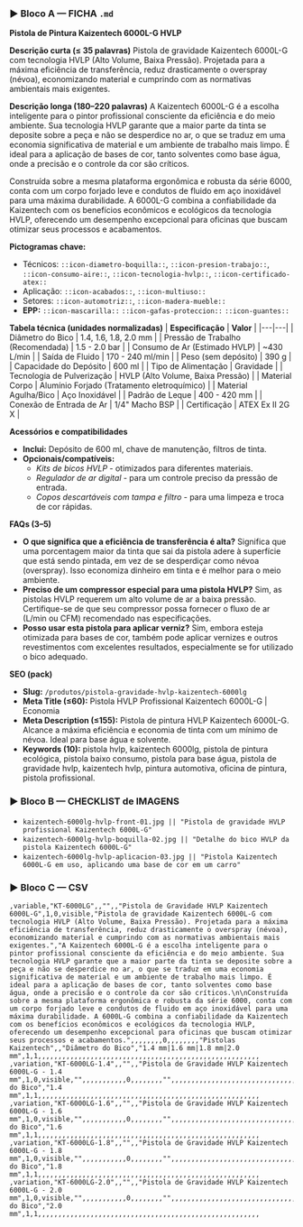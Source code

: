 ### ▶ Bloco A — FICHA `.md`
**Pistola de Pintura Kaizentech 6000L-G HVLP**

**Descrição curta (≤ 35 palavras)**
Pistola de gravidade Kaizentech 6000L-G com tecnologia HVLP (Alto Volume, Baixa Pressão). Projetada para a máxima eficiência de transferência, reduz drasticamente o overspray (névoa), economizando material e cumprindo com as normativas ambientais mais exigentes.

**Descrição longa (180–220 palavras)**
A Kaizentech 6000L-G é a escolha inteligente para o pintor profissional consciente da eficiência e do meio ambiente. Sua tecnologia HVLP garante que a maior parte da tinta se deposite sobre a peça e não se desperdice no ar, o que se traduz em uma economia significativa de material e um ambiente de trabalho mais limpo. É ideal para a aplicação de bases de cor, tanto solventes como base água, onde a precisão e o controle da cor são críticos.

Construída sobre a mesma plataforma ergonômica e robusta da série 6000, conta com um corpo forjado leve e condutos de fluido em aço inoxidável para uma máxima durabilidade. A 6000L-G combina a confiabilidade da Kaizentech com os benefícios econômicos e ecológicos da tecnologia HVLP, oferecendo um desempenho excepcional para oficinas que buscam otimizar seus processos e acabamentos.

**Pictogramas chave:**
- Técnicos: `::icon-diametro-boquilla::`, `::icon-presion-trabajo::`, `::icon-consumo-aire::`, `::icon-tecnologia-hvlp::`, `::icon-certificado-atex::`
- Aplicação: `::icon-acabados::`, `::icon-multiuso::`
- Setores: `::icon-automotriz::`, `::icon-madera-mueble::`
- **EPP:** `::icon-mascarilla::` `::icon-gafas-proteccion::` `::icon-guantes::`

**Tabela técnica (unidades normalizadas)**
| **Especificação** | **Valor** |
|---|---|
| Diâmetro do Bico | 1.4, 1.6, 1.8, 2.0 mm |
| Pressão de Trabalho (Recomendada) | 1.5 - 2.0 bar |
| Consumo de Ar (Estimado HVLP) | ~430 L/min |
| Saída de Fluido | 170 - 240 ml/min |
| Peso (sem depósito) | 390 g |
| Capacidade do Depósito | 600 ml |
| Tipo de Alimentação | Gravidade |
| Tecnologia de Pulverização | HVLP (Alto Volume, Baixa Pressão) |
| Material Corpo | Alumínio Forjado (Tratamento eletroquímico) |
| Material Agulha/Bico | Aço Inoxidável |
| Padrão de Leque | 400 - 420 mm |
| Conexão de Entrada de Ar | 1/4" Macho BSP |
| Certificação | ATEX Ex II 2G X |

**Acessórios e compatibilidades**
- **Inclui:** Depósito de 600 ml, chave de manutenção, filtros de tinta.
- **Opcionais/compatíveis:**
  - *Kits de bicos HVLP* - otimizados para diferentes materiais.
  - *Regulador de ar digital* - para um controle preciso da pressão de entrada.
  - *Copos descartáveis com tampa e filtro* - para uma limpeza e troca de cor rápidas.

**FAQs (3–5)**
- **O que significa que a eficiência de transferência é alta?** Significa que uma porcentagem maior da tinta que sai da pistola adere à superfície que está sendo pintada, em vez de se desperdiçar como névoa (overspray). Isso economiza dinheiro em tinta e é melhor para o meio ambiente.
- **Preciso de um compressor especial para uma pistola HVLP?** Sim, as pistolas HVLP requerem um alto volume de ar a baixa pressão. Certifique-se de que seu compressor possa fornecer o fluxo de ar (L/min ou CFM) recomendado nas especificações.
- **Posso usar esta pistola para aplicar verniz?** Sim, embora esteja otimizada para bases de cor, também pode aplicar vernizes e outros revestimentos com excelentes resultados, especialmente se for utilizado o bico adequado.

**SEO (pack)**
- **Slug:** `/produtos/pistola-gravidade-hvlp-kaizentech-6000lg`
- **Meta Title (≤60):** Pistola HVLP Profissional Kaizentech 6000L-G | Economia
- **Meta Description (≤155):** Pistola de pintura HVLP Kaizentech 6000L-G. Alcance a máxima eficiência e economia de tinta com um mínimo de névoa. Ideal para base água e solvente.
- **Keywords (10):** pistola hvlp, kaizentech 6000lg, pistola de pintura ecológica, pistola baixo consumo, pistola para base água, pistola de gravidade hvlp, kaizentech hvlp, pintura automotiva, oficina de pintura, pistola profissional.

### ▶ Bloco B — CHECKLIST de IMAGENS
- `kaizentech-6000lg-hvlp-front-01.jpg || "Pistola de gravidade HVLP profissional Kaizentech 6000L-G"`
- `kaizentech-6000lg-hvlp-boquilla-02.jpg || "Detalhe do bico HVLP da pistola Kaizentech 6000L-G"`
- `kaizentech-6000lg-hvlp-aplicacion-03.jpg || "Pistola Kaizentech 6000L-G em uso, aplicando uma base de cor em um carro"`

### ▶ Bloco C — CSV
```csv
,variable,"KT-6000LG",,"",,"Pistola de Gravidade HVLP Kaizentech 6000L-G",1,0,visible,"Pistola de gravidade Kaizentech 6000L-G com tecnologia HVLP (Alto Volume, Baixa Pressão). Projetada para a máxima eficiência de transferência, reduz drasticamente o overspray (névoa), economizando material e cumprindo com as normativas ambientais mais exigentes.","A Kaizentech 6000L-G é a escolha inteligente para o pintor profissional consciente da eficiência e do meio ambiente. Sua tecnologia HVLP garante que a maior parte da tinta se deposite sobre a peça e não se desperdice no ar, o que se traduz em uma economia significativa de material e um ambiente de trabalho mais limpo. É ideal para a aplicação de bases de cor, tanto solventes como base água, onde a precisão e o controle da cor são críticos.\n\nConstruída sobre a mesma plataforma ergonômica e robusta da série 6000, conta com um corpo forjado leve e condutos de fluido em aço inoxidável para uma máxima durabilidade. A 6000L-G combina a confiabilidade da Kaizentech com os benefícios econômicos e ecológicos da tecnologia HVLP, oferecendo um desempenho excepcional para oficinas que buscam otimizar seus processos e acabamentos.",,,,,,,,0,,,,,,,,"Pistolas Kaizentech",,"Diâmetro do Bico","1.4 mm|1.6 mm|1.8 mm|2.0 mm",1,1,,,,,,,,,,,,,,,,,,,,,,,,,,,,,,,,,,,,,,,,,,,,,,,,,,,,,,,
,variation,"KT-6000LG-1.4",,"",,"Pistola de Gravidade HVLP Kaizentech 6000L-G - 1.4 mm",1,0,visible,"",,,,,,,,,,,0,,,,,,,,"",,,,,,,,,,,,,,,,,,,,,,,,,,,,,,,,,,,,,,,,,,,,,,,,,,"Diâmetro do Bico","1.4 mm",1,1,,,,,,,,,,,,,,,,,,,,,,,,,,,,,,,,,,,,,,,,,,,,,,,,,,,,,,,
,variation,"KT-6000LG-1.6",,"",,"Pistola de Gravidade HVLP Kaizentech 6000L-G - 1.6 mm",1,0,visible,"",,,,,,,,,,,0,,,,,,,,"",,,,,,,,,,,,,,,,,,,,,,,,,,,,,,,,,,,,,,,,,,,,,,,,,,"Diâmetro do Bico","1.6 mm",1,1,,,,,,,,,,,,,,,,,,,,,,,,,,,,,,,,,,,,,,,,,,,,,,,,,,,,,,,
,variation,"KT-6000LG-1.8",,"",,"Pistola de Gravidade HVLP Kaizentech 6000L-G - 1.8 mm",1,0,visible,"",,,,,,,,,,,0,,,,,,,,"",,,,,,,,,,,,,,,,,,,,,,,,,,,,,,,,,,,,,,,,,,,,,,,,,,"Diâmetro do Bico","1.8 mm",1,1,,,,,,,,,,,,,,,,,,,,,,,,,,,,,,,,,,,,,,,,,,,,,,,,,,,,,,,
,variation,"KT-6000LG-2.0",,"",,"Pistola de Gravidade HVLP Kaizentech 6000L-G - 2.0 mm",1,0,visible,"",,,,,,,,,,,0,,,,,,,,"",,,,,,,,,,,,,,,,,,,,,,,,,,,,,,,,,,,,,,,,,,,,,,,,,,"Diâmetro do Bico","2.0 mm",1,1,,,,,,,,,,,,,,,,,,,,,,,,,,,,,,,,,,,,,,,,,,,,,,,,,,,,,,,
```